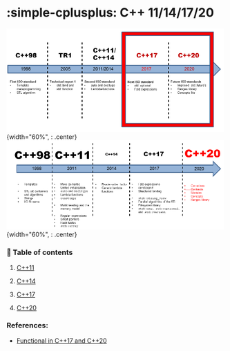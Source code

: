 # **:simple-cplusplus: C++ 11/14/17/20**

![picture 1](pictures/.png){width="60%", : .center}   
![picture 2](pictures/new2.png){width="60%", : .center}     


### **:book: Table of contents**

1. [C++11](C++11/README.md)

2. [C++14](C++14/README.md)
   
3. [C++17](C++17/README.md)

4. [C++20](C++20/README.md)

### **References:**

- [Functional in C++17 and C++20](https://www.modernescpp.com/index.php/functional-in-c-17-and-c-20)